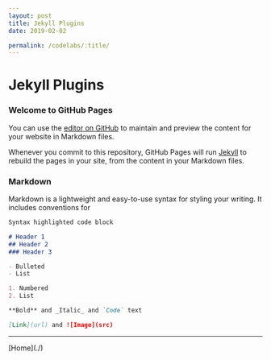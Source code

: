 ```yaml
---
layout: post
title: Jekyll Plugins
date: 2019-02-02

permalink: /codelabs/:title/
---
```


# Jekyll Plugins

### Welcome to GitHub Pages

You can use the [editor on GitHub](https://github.com/mc69git/pages/edit/master/README.md) to maintain and preview the content for your website in Markdown files.

Whenever you commit to this repository, GitHub Pages will run [Jekyll](https://jekyllrb.com/) to rebuild the pages in your site, from the content in your Markdown files.

### Markdown

Markdown is a lightweight and easy-to-use syntax for styling your writing. It includes conventions for

```markdown
Syntax highlighted code block

# Header 1
## Header 2
### Header 3

- Bulleted
- List

1. Numbered
2. List

**Bold** and _Italic_ and `Code` text

[Link](url) and ![Image](src)
```


<hr/>
[Home](./)
